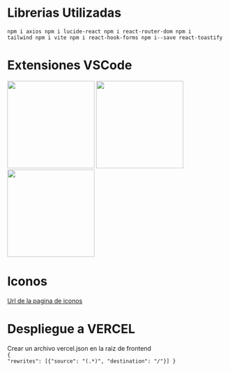 # Librerias Utilizadas
<code>npm i axios
npm i lucide-react
npm i react-router-dom
npm i tailwind
npm i vite
npm i react-hook-forms
npm i--save react-toastify
</code>

# Extensiones VSCode
<img src="https://github.com/cristian-simba/plantilla/assets/117742977/6d01b418-411d-49ad-848c-c4ccc6b6e044"  width="200" height="200" />
<img src="https://github.com/cristian-simba/plantilla/assets/117742977/99521bf3-67d1-4c39-ab0d-f5c88e68bc5b"  width="200" height="200" />
<img src="https://github.com/cristian-simba/plantilla/assets/117742977/a01547fc-2f7c-4f1e-ad7b-30440ad41621"  width="200" height="200" />

# Iconos
<a href="https://lucide.dev/icons/" _target="blank">Url de la pagina de iconos</a>

# Despliegue a VERCEL
Crear un archivo vercel.json en la raiz de frontend <br>
<code>{
    "rewrites": [{"source": "(.*)", "destination": "/"}]
}
</code>
<br>

